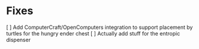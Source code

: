 # Fixes
[ ] Add ComputerCraft/OpenComputers integration to support placement by turtles for the hungry ender chest
[ ] Actually add stuff for the entropic dispenser
